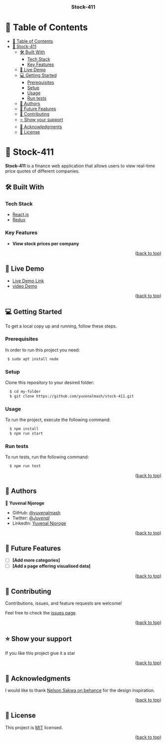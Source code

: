 <a name="readme-top"></a>

<div align="center">

  <h3><b>Stock-411</b></h3>

</div>

<!-- TABLE OF CONTENTS -->

# 📗 Table of Contents

- [📗 Table of Contents](#-table-of-contents)
- [📖 Stock-411 ](#-stock-411-)
  - [🛠 Built With ](#-built-with-)
    - [Tech Stack ](#tech-stack-)
    - [Key Features ](#key-features-)
  - [🚀 Live Demo ](#-live-demo-)
  - [💻 Getting Started ](#-getting-started-)
    - [Prerequisites](#prerequisites)
    - [Setup](#setup)
    - [Usage](#usage)
    - [Run tests](#run-tests)
  - [👥 Authors ](#-authors-)
  - [🔭 Future Features ](#-future-features-)
  - [🤝 Contributing ](#-contributing-)
  - [⭐️ Show your support ](#️-show-your-support-)
  - [🙏 Acknowledgments ](#-acknowledgments-)
  - [📝 License ](#-license-)

<!-- PROJECT DESCRIPTION -->

# 📖 Stock-411 <a name="about-project"></a>

**Stock-411** is a finance web application that allows users to view real-time price quotes of different companies.

## 🛠 Built With <a name="built-with"></a>

### Tech Stack <a name="tech-stack"></a>

<ul>
  <li><a href="https://reactjs.org/">React.js</a></li>
  <li><a href="https://redux.js.org/">Redux</a></li>
</ul>

<!-- Features -->

### Key Features <a name="key-features"></a>

- **View stock prices per company**

<p align="right">(<a href="#readme-top">back to top</a>)</p>

<!-- LIVE DEMO -->

## 🚀 Live Demo <a name="live-demo"></a>

- [Live Demo Link](https://stock-411.netlify.app/)
- [video Demo](https://www.loom.com/share/c8c09a827ec041dfb0827a55438a2b51)

<p align="right">(<a href="#readme-top">back to top</a>)</p>

<!-- GETTING STARTED -->

## 💻 Getting Started <a name="getting-started"></a>

To get a local copy up and running, follow these steps.

### Prerequisites

In order to run this project you need:

```sh
 $ sudo apt install node
```

### Setup

Clone this repository to your desired folder:

```sh
  $ cd my-folder
  $ git clone https://github.com/yuvenalmash/stock-411.git
```

### Usage

To run the project, execute the following command:

```sh
  $ npm install
  $ npm run start
```

### Run tests

To run tests, run the following command:

```sh
  $ npm run test
```

<p align="right">(<a href="#readme-top">back to top</a>)</p>

<!-- AUTHORS -->

## 👥 Authors <a name="authors"></a>

👤 **Yuvenal Njoroge**

- GitHub: [@yuvenalmash](https://github.com/yuvenalmash)
- Twitter: [@_Juvenal_](https://twitter.com/_Juvenal)
- LinkedIn: [Yuvenal Njoroge](https://linkedin.com/in/yuvenal-njoroge)

<p align="right">(<a href="#readme-top">back to top</a>)</p>

<!-- FUTURE FEATURES -->

## 🔭 Future Features <a name="future-features"></a>


- [ ] **[Add more categories]**
- [ ] **[Add a page offering visualised data]**

<p align="right">(<a href="#readme-top">back to top</a>)</p>

<!-- CONTRIBUTING -->

## 🤝 Contributing <a name="contributing"></a>

Contributions, issues, and feature requests are welcome!

Feel free to check the [issues page](https://github.com/yuvenalmash/stock-411/issues).

<p align="right">(<a href="#readme-top">back to top</a>)</p>

<!-- SUPPORT -->

## ⭐️ Show your support <a name="support"></a>

If you like this project give it a star

<p align="right">(<a href="#readme-top">back to top</a>)</p>

<!-- ACKNOWLEDGEMENTS -->

## 🙏 Acknowledgments <a name="acknowledgements"></a>

I would like to thank [Nelson Sakwa on behance](https://www.behance.net/sakwadesignstudio) for the design inspiration.

<p align="right">(<a href="#readme-top">back to top</a>)</p>

<!-- LICENSE -->

## 📝 License <a name="license"></a>

This project is [MIT](./LICENSE) licensed.

<p align="right">(<a href="#readme-top">back to top</a>)</p>
